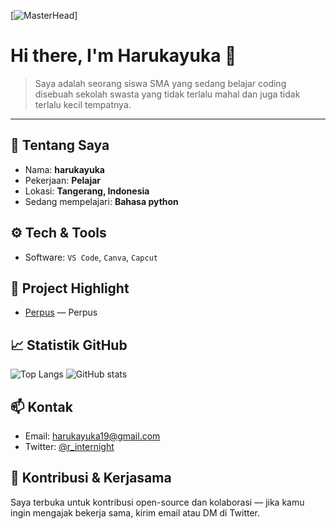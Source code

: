 [![MasterHead](https://github.com/harukayuka/harukayuka/blob/main/Generated%20File%20October%2022,%202025%20-%2011_00AM.gif?raw=true)]
# Hi there, I'm Harukayuka 👋

> Saya adalah seorang siswa SMA yang sedang belajar coding disebuah sekolah swasta yang tidak terlalu mahal dan juga tidak terlalu kecil tempatnya.

---

## 🔭 Tentang Saya
- Nama: **harukayuka**
- Pekerjaan: **Pelajar**
- Lokasi: **Tangerang, Indonesia**
- Sedang mempelajari: **Bahasa python**

## ⚙️ Tech & Tools
- Software: `VS Code`, `Canva`, `Capcut`

## 🚀 Project Highlight
- [Perpus](https://github.com/harukayuka/perpus) — Perpus
## 📈 Statistik GitHub
<!-- Anda dapat mengganti `username` di link dengan username GitHub Anda -->
![Top Langs](https://github-readme-stats.vercel.app/api/top-langs/?username=harukayuka&layout=compact&theme=radical)
![GitHub stats](https://github-readme-stats.vercel.app/api?username=harukayuka&show_icons=true&count_private=true&theme=radical)

## 📫 Kontak
- Email: harukayuka19@gmail.com
- Twitter: [@r_internight](https://twitter.com/r_internight)

## 🤝 Kontribusi & Kerjasama
Saya terbuka untuk kontribusi open-source dan kolaborasi — jika kamu ingin mengajak bekerja sama, kirim email atau DM di Twitter.
